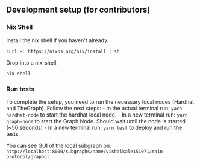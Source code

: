 ## Development setup (for contributors)

### Nix Shell

Install the nix shell if you haven't already.

```
curl -L https://nixos.org/nix/install | sh
```

Drop into a nix-shell.

```
nix-shell
```
### Run tests
To complete the setup, you need to run the necessary local nodes (Hardhat and TheGraph). Follow the next steps:
    - In the actual terminal run: `yarn hardhat-node` to start the hardhat local node.
    - In a new terminal run: `yarn graph-node` to start the Graph Node. Should wait until the node is started (~50 seconds)
    - In a new terminal run: `yarn test` to deploy and run the tests. 

You can see GUI of the local subgraph on: `http://localhost:8000/subgraphs/name/vishalkale151071/rain-protocol/graphql`
